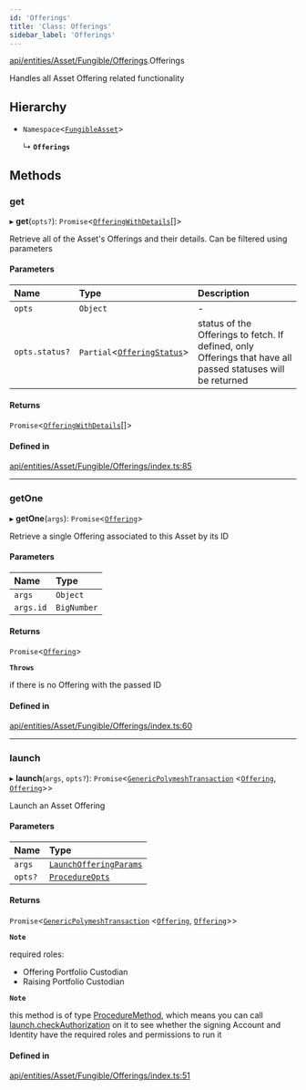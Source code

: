 ```yaml
---
id: 'Offerings'
title: 'Class: Offerings'
sidebar_label: 'Offerings'
---
```


[api/entities/Asset/Fungible/Offerings](../../../../../../modules/API/Entities/Asset/Fungible/Offerings/Offerings.md).Offerings

Handles all Asset Offering related functionality

## Hierarchy

- `Namespace`\<[`FungibleAsset`](../FungibleAsset.md)\>

  ↳ **`Offerings`**

## Methods

### get

▸ **get**(`opts?`): `Promise`\<[`OfferingWithDetails`](../../../../../../interfaces/Types/OfferingWithDetails/OfferingWithDetails.md)[]\>

Retrieve all of the Asset's Offerings and their details. Can be filtered using parameters

#### Parameters

| Name           | Type                                                                                                                       | Description                                                                                                 |
| :------------- | :------------------------------------------------------------------------------------------------------------------------- | :---------------------------------------------------------------------------------------------------------- |
| `opts`         | `Object`                                                                                                                   | -                                                                                                           |
| `opts.status?` | `Partial`\<[`OfferingStatus`](../../../../../../interfaces/API/Entities/Offering/Types/OfferingStatus/OfferingStatus.md)\> | status of the Offerings to fetch. If defined, only Offerings that have all passed statuses will be returned |

#### Returns

`Promise`\<[`OfferingWithDetails`](../../../../../../interfaces/Types/OfferingWithDetails/OfferingWithDetails.md)[]\>

#### Defined in

[api/entities/Asset/Fungible/Offerings/index.ts:85](https://github.com/PolymeshAssociation/polymesh-sdk/blob/adcc38781/src/api/entities/Asset/Fungible/Offerings/index.ts#L85)

---

### getOne

▸ **getOne**(`args`): `Promise`\<[`Offering`](../../../Offering/Offering.md)\>

Retrieve a single Offering associated to this Asset by its ID

#### Parameters

| Name      | Type        |
| :-------- | :---------- |
| `args`    | `Object`    |
| `args.id` | `BigNumber` |

#### Returns

`Promise`\<[`Offering`](../../../Offering/Offering.md)\>

**`Throws`**

if there is no Offering with the passed ID

#### Defined in

[api/entities/Asset/Fungible/Offerings/index.ts:60](https://github.com/PolymeshAssociation/polymesh-sdk/blob/adcc38781/src/api/entities/Asset/Fungible/Offerings/index.ts#L60)

---

### launch

▸ **launch**(`args`, `opts?`): `Promise`\<[`GenericPolymeshTransaction`](../../../../../../modules/Types/Types.md#genericpolymeshtransaction) \<[`Offering`](../../../Offering/Offering.md), [`Offering`](../../../Offering/Offering.md)\>\>

Launch an Asset Offering

#### Parameters

| Name    | Type                                                                                                                     |
| :------ | :----------------------------------------------------------------------------------------------------------------------- |
| `args`  | [`LaunchOfferingParams`](../../../../../../interfaces/API/Procedures/Types/LaunchOfferingParams/LaunchOfferingParams.md) |
| `opts?` | [`ProcedureOpts`](../../../../../../interfaces/Types/ProcedureOpts/ProcedureOpts.md)                                     |

#### Returns

`Promise`\<[`GenericPolymeshTransaction`](../../../../../../modules/Types/Types.md#genericpolymeshtransaction) \<[`Offering`](../../../Offering/Offering.md), [`Offering`](../../../Offering/Offering.md)\>\>

**`Note`**

required roles:

- Offering Portfolio Custodian
- Raising Portfolio Custodian

**`Note`**

this method is of type [ProcedureMethod](../../../../../../interfaces/Types/ProcedureMethod/ProcedureMethod.md), which means you can call [launch.checkAuthorization](../../../../../../interfaces/Types/ProcedureMethod/ProcedureMethod.md#checkauthorization)
on it to see whether the signing Account and Identity have the required roles and permissions to run it

#### Defined in

[api/entities/Asset/Fungible/Offerings/index.ts:51](https://github.com/PolymeshAssociation/polymesh-sdk/blob/adcc38781/src/api/entities/Asset/Fungible/Offerings/index.ts#L51)
